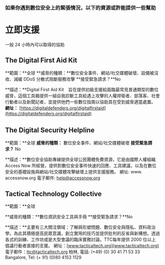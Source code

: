 
### 如果你遇到數位安全上的緊張情況，以下的資源或許能提供一些幫助

立即支援
=========
一般 24 小時內可以取得的協助

The Digital First Aid Kit 
-----------------------------
**範圍：**全球
**威脅的種類：**數位安全事件、網站/社交媒體破壞、設備被沒收、減緩 DDoS 分散式阻斷服務攻擊
**接受緊急請求？**No

**描述：**Digital First Aid Kit　旨在提供初級支援給面臨最常見普通類型的數位威脅，這個工具箱提供一組自我診斷工具給遇上攻擊的人權捍衛者、部落客、社會行動者以及新聞記者，並提供他們一些數位指南以協助其在受到威脅適當處置。
**網址：** [https://digitaldefenders.org/digitalfirstaid](https://digitaldefenders.org/digitalfirstaid)

The Digital Security Helpline　
----------------------------------
**範圍：**全球
**威脅的種類：** 數位安全事件、網站/社交媒體破壞
**接受緊急請求？** No

**描述：**數位安全協助專線提供全球公民團體免費資源，它是由國際人權組織 Access Now 所經營，提供對數位安全事件快速的回應、工具建議，以及在數位安全的基礎設施與網站/社交媒體攻擊破壞上提供支援服務。
網址: www. accessnow.org
電子郵件: help@accessnow.org


Tactical Technology Collective
------------------------------------
**範圍：**全球

**威脅的種類：**數位資訊安全工具與手冊
**接受緊急請求？**No

**描述：**主要有三大關注領域：了解與形塑問題、數位安全與隱私、資料政治學。為此其積極提高民眾意識，創立實用的技巧並提供批判的反省與新構想。透過各式的訓練、工作坊或是大型會議的臨床實務討論，TTC每年提供 2000 位以上倡議行動者直接的支援。
網址：[www.tacticaltech.org](www.tacticaltech.org)
電子郵件：ttc@tacticaltech.org
柏林, 
電話: (+49) (0) 30 41 71 53 33
Bangalore, Tel: (+ 91) (0)80 4153 1129

